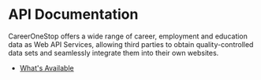 # API Documentation

CareerOneStop offers a wide range of career, employment and education data as Web API Services, allowing third parties to obtain quality-controlled data sets and seamlessly integrate them into their own websites.

*   [What's Available](/whats-available.md)
